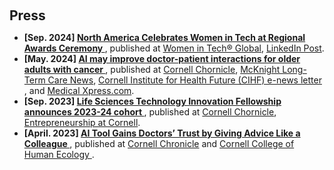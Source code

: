<h2 id="press" style="margin: 20px 0px 10px;">Press</h2>

<ul>
<li><strong>[Sep. 2024] <a href="https://women-in-tech.org/north-america-celebrates-women-in-tech-at-regional-awards-ceremony/"> North America Celebrates Women in Tech at Regional Awards Ceremony </a></strong>, published at <a href="https://women-in-tech.org/north-america-celebrates-women-in-tech-at-regional-awards-ceremony/">Women in Tech® Global</a>, <a href="https://www.linkedin.com/posts/womenintechorg_witga24-womenintech-womeninstem-activity-7243337963449794561-PvXX?utm_source=share&utm_medium=member_desktop">LinkedIn Post</a>.</li>

<li><strong>[May. 2024] <a href="https://news.cornell.edu/stories/2024/05/ai-may-improve-doctor-patient-interactions-older-adults-cancer"> AI may improve doctor-patient interactions for older adults with cancer </a></strong>, published at <a href="https://news.cornell.edu/stories/2024/05/ai-may-improve-doctor-patient-interactions-older-adults-cancer">Cornell Chornicle</a>, <a href="https://www.mcknights.com/news/report-ai-tool-could-boost-communication-for-older-adults-with-cancer/">McKnight Long-Term Care News</a>, <a href="https://myemail-api.constantcontact.com/CIHF-Spring-News-2024.html?soid=1103201627571&aid=9w07EAOWrt8"> Cornell Institute for Health Future (CIHF) e-news letter </a>, and <a href="https://medicalxpress.com/news/2024-05-ai-doctorpatient-interactions-older-adults.html">Medical Xpress.com</a>.</li>

<li><strong>[Sep. 2023] <a href="https://news.cornell.edu/stories/2023/09/life-sciences-technology-innovation-fellowship-announces-2023-24-cohort"> Life Sciences Technology Innovation Fellowship announces 2023-24 cohort </a></strong>, published at <a href="https://news.cornell.edu/stories/2023/09/life-sciences-technology-innovation-fellowship-announces-2023-24-cohort">Cornell Chornicle</a>, <a href="https://eship.cornell.edu/life-sciences-technology-innovation-fellowship-cohort-2023/">Entrepreneurship at Cornell</a>.</li>

<li><strong>[April. 2023] <a href="https://tech.cornell.edu/news/ai-tool-gains-doctors-trust-by-giving-advice-like-a-colleague/"> AI Tool Gains Doctors’ Trust by Giving Advice Like a Colleague </a></strong>, published at <a href="https://news.cornell.edu/stories/2023/04/ai-tool-gains-doctors-trust-giving-advice-colleague">Cornell Chronicle</a> and <a href="https://www.human.cornell.edu/news/imported/2023/05/human-connection-and-collaboration-are-common-threads-faculty-and-students">Cornell College of Human Ecology </a>.</li>

</ul>
